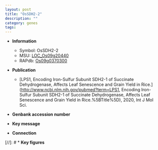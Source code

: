 ```yaml
---
layout: post
title: "OsSDH2-2"
description: ""
category: genes
tags: 
---
```


* **Information**  
    + Symbol: OsSDH2-2  
    + MSU: [LOC_Os09g20440](http://rice.uga.edu/cgi-bin/ORF_infopage.cgi?orf=LOC_Os09g20440)  
    + RAPdb: [Os09g0370300](https://rapdb.dna.affrc.go.jp/locus/?name=Os09g0370300)  

* **Publication**  
    + [LPS1, Encoding Iron-Sulfur Subunit SDH2-1 of Succinate Dehydrogenase, Affects Leaf Senescence and Grain Yield in Rice.](http://www.ncbi.nlm.nih.gov/pubmed?term=LPS1, Encoding Iron-Sulfur Subunit SDH2-1 of Succinate Dehydrogenase, Affects Leaf Senescence and Grain Yield in Rice.%5BTitle%5D), 2020, Int J Mol Sci.

* **Genbank accession number**  

* **Key message**  

* **Connection**  

[//]: # * **Key figures**  


